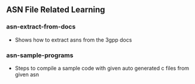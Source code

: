 ## ASN File Related Learning

### asn-extract-from-docs
* Shows how to extract asns from the 3gpp docs
   
### asn-sample-programs
* Steps to compile a sample code with given auto generated
  c files from given asn
